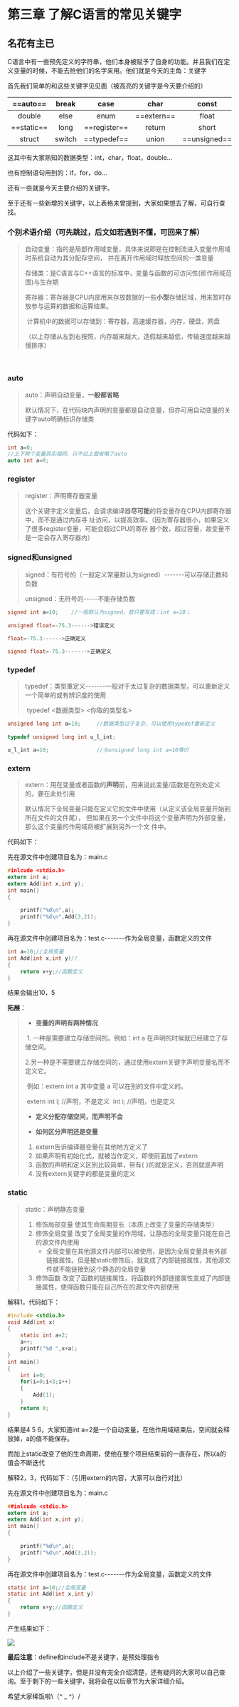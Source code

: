 # 第三章 了解C语言的常见关键字

## 名花有主已

C语言中有一些预先定义的字符串，他们本身被赋予了自身的功能。并且我们在定义变量的时候，不能去抢他们的名字来用。他们就是今天的主角：关键字



首先我们简单的和这些关键字见见面（被高亮的关键字是今天要介绍的）

|  ==auto==  | break  |     case     |    char    |    const     |  continue  | default  |  do  |
| :--------: | :----: | :----------: | :--------: | :----------: | :--------: | :------: | :--: |
|   double   |  else  |     enum     | ==extern== |    float     |   while    |   goto   |  if  |
| ==static== |  long  | ==register== |   return   |    short     | ==signed== |  sizeof  | int  |
|   struct   | switch | ==typedef==  |   union    | ==unsigned== |    void    | volatile | for  |

这其中有大家熟知的数据类型：int，char，float，double...

也有控制语句用到的：if，for，do...

还有一些就是今天主要介绍的关键字。

至于还有一些新增的关键字，以上表格未曾提到，大家如果想去了解，可自行查找。



### 个别术语介绍（可先跳过，后文如若遇到不懂，可回来了解）

> 自动变量：指的是局部作用域变量，具体来说即是在控制流进入变量作用域时系统自动为其分配存空间，                     				   并在离开作用域时释放空间的一类变量
>
> 存储类：是C语言与C++语言的标准中，变量与函数的可访问性(即作用域范围)与生存期
>
> 寄存器：寄存器是CPU内部用来存放数据的一些**小型**存储区域，用来暂时存放参与运算的数据和运算结果。
>
> ​                计算机中的数据可以存储到：寄存器，高速缓存器，内存，硬盘，网盘
>
> ​                （以上存储从左到右按照，内存越来越大，造假越来越低，传输速度越来越慢排序）

​                                                                          

### auto

> auto：声明自动变量，**一般都省略**
>
> ​			默认情况下，在代码块内声明的变量都是自动变量，但亦可用自动变量的关键字auto明确标识存储类

代码如下：

```c
int a=0;
//上下两个变量其实相同，只不过上面省略了auto
auto int a=0;
```



### register

> register：声明寄存器变量
>
> ​                 这个关键字定义变量后，会请求编译器**尽可能**的将变量存在CPU内部寄存器中，而不是通过内存寻                    				 址访问，以提高效率。（因为寄存器很小，如果定义了很多register变量，可能会超过CPU的寄存 				 器个数，超过容量，故变量不是一定会存入寄存器内）



### signed和unsigned

> signed：有符号的（一般定义常量默认为signed）-------可以存储正数和负数
>
> unsigned：无符号的-----不能存储负数

```c
signed int a=10;	//一般默认为signed，故只要写成：int a=10；
    
unsigned float=-75.3------>错误定义
    
float=-75.3------>正确定义

signed float=-75.3------->正确定义  
```



### typedef

> typedef：类型重定义-------一般对于太过复杂的数据类型，可以重新定义一个简单的或有辨识度的使用
>
> ​				  typedef  <数据类型>  <你取的类型名>
>
> 

```c
unsigned long int a=10;		//数据类型过于复杂，可以使用typedef重新定义
    
typedef unsigned long int u_l_int;

u_l_int a=10;		        //与unsigned long int a=10等价

```



### extern

> extern：用在变量或者函数的**声明**前，用来说此变量/函数是在别处定义的，要在此处引用
>
> ​			   默认情况下全局变量只能在定义它的文件中使用（从定义该全局变量开始到所在文件的文件尾），   	           但如果在另一个文件中将这个变量声明为外部变量，那么这个变量的作用域将被扩展到另外一个文 			   件中。

代码如下：

先在源文件中创建项目名为：main.c

```c
#inlcude <stdio.h>
extern int a;
extern Add(int x,int y);
int main()
{
    
	printf("%d\n",a);
    printf("%d\n",Add(3,2));
}
```

再在源文件中创建项目名为：test.c-------作为全局变量，函数定义的文件

```c
int a=10;//全局变量
int Add(int x,int y)//
{
	return x+y;//函数定义
}
```

结果会输出10，5

**拓展**：

>- **变量的声明有两种情况**
>
>​        1. 一种是需要建立存储空间的。例如：int a 在声明的时候就已经建立了存储空间。
>
>​        2.另一种是不需要建立存储空间的，通过使用extern关键字声明变量名而不定义它。
>
>​                  例如：extern int a 其中变量 a 可以在别的文件中定义的。
>
>​	              extern int i; //声明，不是定义
>​                  int i; //声明，也是定义
>
>-  **定义分配存储空间，而声明不会**
>
>- **如何区分声明还是变量**
>  1. extern告诉编译器变量在其他地方定义了
>  2. 如果声明有初始化式，就被当作定义，即使前面加了extern
>  3. 函数的声明和定义区别比较简单，带有{ }的就是定义，否则就是声明
>  4. 没有extern关键字的都是变量的定义



### static

> static：声明静态变量
>
> 1. 修饰局部变量 使其生命周期变长（本质上改变了变量的存储类型）
> 2. 修饰全局变量 改变了全局变量的作用域，让静态的全局变量只能在自己的源文件内使用
>    - 全局变量在其他源文件内部可以被使用，是因为全局变量具有外部链接属性。但是被static修饰后，就变成了内部链接属性，其他源文件就不能链接到这个静态的全局变量
> 3. 修饰函数 改变了函数的链接属性，将函数的外部链接属性变成了内部链接属性，使得函数只能在自己所在的源文件内部使用

解释1，代码如下：

```c
#include <stdio.h>
void Add(int x)
{
    static int a=2;
    a++;
    printf("%d ",x+a);
}
int main()
{
    int i=0;
    for(i=0;i<3;i++)
    {
        Add(1);
    }
    return 0;
}
```

结果是4 5 6，大家知道int a=2是一个自动变量，在他作用域结束后，空间就会释放掉，a的值不能保存。

而加上static改变了他的生命周期，使他在整个项目结束前的一直存在，所以a的值会不断迭代



解释2，3，代码如下：（引用extern的内容，大家可以自行对比）

先在源文件中创建项目名为：main.c

```c
##inlcude <stdio.h>
extern int a;
extern Add(int x,int y);
int main()
{
    
	printf("%d\n",a);
    printf("%d\n",Add(3,2));
}
```

再在源文件中创建项目名为：test.c-------作为全局变量，函数定义的文件

```c
static int a=10;//全局变量
static int Add(int x,int y)
{
	return x+y;//函数定义
}
```

产生结果如下：

![](C:\Users\lenovo\Pictures\截屏\Snipaste_2021-04-08_00-26-38.png)



**最后注意**：define和include不是关键字，是预处理指令

以上介绍了一些关键字，但是并没有完全介绍清楚，还有疑问的大家可以自己查询。至于剩下的一些关键字，我将会在以后章节为大家详细介绍。

希望大家稀饭啦\（^ _ ^）/